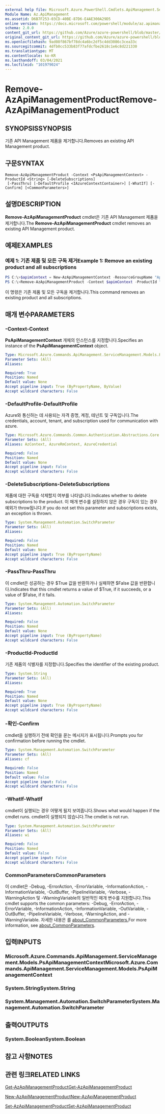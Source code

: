 ```yaml
---
external help file: Microsoft.Azure.PowerShell.Cmdlets.ApiManagement.ServiceManagement.dll-Help.xml
Module Name: Az.ApiManagement
ms.assetid: D6B7F253-03CD-40BE-87D6-E4AE300A29D5
online version: https://docs.microsoft.com/powershell/module/az.apimanagement/remove-azapimanagementproduct
schema: 2.0.0
content_git_url: https://github.com/Azure/azure-powershell/blob/master/src/ApiManagement/ApiManagement/help/Remove-AzApiManagementProduct.md
original_content_git_url: https://github.com/Azure/azure-powershell/blob/master/src/ApiManagement/ApiManagement/help/Remove-AzApiManagementProduct.md
ms.openlocfilehash: 9ad08f867bf78dc4a6bc2df5c4dd3086c3cea33c
ms.sourcegitcommit: 4dfb0cc533b83f77afdcfbe2618c1e6c8d221330
ms.translationtype: MT
ms.contentlocale: ko-KR
ms.lasthandoff: 03/04/2021
ms.locfileid: "101979024"
---
```

# <span data-ttu-id="e313e-101">Remove-AzApiManagementProduct</span><span class="sxs-lookup"><span data-stu-id="e313e-101">Remove-AzApiManagementProduct</span></span>

## <span data-ttu-id="e313e-102">SYNOPSIS</span><span class="sxs-lookup"><span data-stu-id="e313e-102">SYNOPSIS</span></span>
<span data-ttu-id="e313e-103">기존 API Management 제품을 제거합니다.</span><span class="sxs-lookup"><span data-stu-id="e313e-103">Removes an existing API Management product.</span></span>

## <span data-ttu-id="e313e-104">구문</span><span class="sxs-lookup"><span data-stu-id="e313e-104">SYNTAX</span></span>

```
Remove-AzApiManagementProduct -Context <PsApiManagementContext> -ProductId <String> [-DeleteSubscriptions]
 [-PassThru] [-DefaultProfile <IAzureContextContainer>] [-WhatIf] [-Confirm] [<CommonParameters>]
```

## <span data-ttu-id="e313e-105">설명</span><span class="sxs-lookup"><span data-stu-id="e313e-105">DESCRIPTION</span></span>
<span data-ttu-id="e313e-106">**Remove-AzApiManagementProduct** cmdlet은 기존 API Management 제품을 제거합니다.</span><span class="sxs-lookup"><span data-stu-id="e313e-106">The **Remove-AzApiManagementProduct** cmdlet removes an existing API Management product.</span></span>

## <span data-ttu-id="e313e-107">예제</span><span class="sxs-lookup"><span data-stu-id="e313e-107">EXAMPLES</span></span>

### <span data-ttu-id="e313e-108">예제 1: 기존 제품 및 모든 구독 제거</span><span class="sxs-lookup"><span data-stu-id="e313e-108">Example 1: Remove an existing product and all subscriptions</span></span>
```powershell
PS C:\>$apimContext = New-AzApiManagementContext -ResourceGroupName "Api-Default-WestUS" -ServiceName "contoso"
PS C:\>Remove-AzApiManagementProduct -Context $apimContext -ProductId "0123456789" -DeleteSubscriptions
```

<span data-ttu-id="e313e-109">이 명령은 기존 제품 및 모든 구독을 제거합니다.</span><span class="sxs-lookup"><span data-stu-id="e313e-109">This command removes an existing product and all subscriptions.</span></span>

## <span data-ttu-id="e313e-110">매개 변수</span><span class="sxs-lookup"><span data-stu-id="e313e-110">PARAMETERS</span></span>

### <span data-ttu-id="e313e-111">-Context</span><span class="sxs-lookup"><span data-stu-id="e313e-111">-Context</span></span>
<span data-ttu-id="e313e-112">**PsApiManagementContext** 개체의 인스턴스를 지정합니다.</span><span class="sxs-lookup"><span data-stu-id="e313e-112">Specifies an instance of the **PsApiManagementContext** object.</span></span>

```yaml
Type: Microsoft.Azure.Commands.ApiManagement.ServiceManagement.Models.PsApiManagementContext
Parameter Sets: (All)
Aliases:

Required: True
Position: Named
Default value: None
Accept pipeline input: True (ByPropertyName, ByValue)
Accept wildcard characters: False
```

### <span data-ttu-id="e313e-113">-DefaultProfile</span><span class="sxs-lookup"><span data-stu-id="e313e-113">-DefaultProfile</span></span>
<span data-ttu-id="e313e-114">Azure와 통신하는 데 사용되는 자격 증명, 계정, 테넌트 및 구독입니다.</span><span class="sxs-lookup"><span data-stu-id="e313e-114">The credentials, account, tenant, and subscription used for communication with azure.</span></span>

```yaml
Type: Microsoft.Azure.Commands.Common.Authentication.Abstractions.Core.IAzureContextContainer
Parameter Sets: (All)
Aliases: AzContext, AzureRmContext, AzureCredential

Required: False
Position: Named
Default value: None
Accept pipeline input: False
Accept wildcard characters: False
```

### <span data-ttu-id="e313e-115">-DeleteSubscriptions</span><span class="sxs-lookup"><span data-stu-id="e313e-115">-DeleteSubscriptions</span></span>
<span data-ttu-id="e313e-116">제품에 대한 구독을 삭제할지 여부를 나타냅니다.</span><span class="sxs-lookup"><span data-stu-id="e313e-116">Indicates whether to delete subscriptions to the product.</span></span>
<span data-ttu-id="e313e-117">이 매개 변수를 설정하지 않은 경우 구독이 있는 경우 예외가 throw됩니다.</span><span class="sxs-lookup"><span data-stu-id="e313e-117">If you do not set this parameter and subscriptions exists, an exception is thrown.</span></span>

```yaml
Type: System.Management.Automation.SwitchParameter
Parameter Sets: (All)
Aliases:

Required: False
Position: Named
Default value: None
Accept pipeline input: True (ByPropertyName)
Accept wildcard characters: False
```

### <span data-ttu-id="e313e-118">-PassThru</span><span class="sxs-lookup"><span data-stu-id="e313e-118">-PassThru</span></span>
<span data-ttu-id="e313e-119">이 cmdlet은 성공하는 경우 $True 값을 반환하거나 실패하면 $False 값을 반환합니다.</span><span class="sxs-lookup"><span data-stu-id="e313e-119">Indicates that this cmdlet returns a value of $True, if it succeeds, or a value of $False, if it fails.</span></span>

```yaml
Type: System.Management.Automation.SwitchParameter
Parameter Sets: (All)
Aliases:

Required: False
Position: Named
Default value: None
Accept pipeline input: True (ByPropertyName)
Accept wildcard characters: False
```

### <span data-ttu-id="e313e-120">-ProductId</span><span class="sxs-lookup"><span data-stu-id="e313e-120">-ProductId</span></span>
<span data-ttu-id="e313e-121">기존 제품의 식별자를 지정합니다.</span><span class="sxs-lookup"><span data-stu-id="e313e-121">Specifies the identifier of the existing product.</span></span>

```yaml
Type: System.String
Parameter Sets: (All)
Aliases:

Required: True
Position: Named
Default value: None
Accept pipeline input: True (ByPropertyName)
Accept wildcard characters: False
```

### <span data-ttu-id="e313e-122">-확인</span><span class="sxs-lookup"><span data-stu-id="e313e-122">-Confirm</span></span>
<span data-ttu-id="e313e-123">cmdlet을 실행하기 전에 확인을 묻는 메시지가 표시됩니다.</span><span class="sxs-lookup"><span data-stu-id="e313e-123">Prompts you for confirmation before running the cmdlet.</span></span>

```yaml
Type: System.Management.Automation.SwitchParameter
Parameter Sets: (All)
Aliases: cf

Required: False
Position: Named
Default value: False
Accept pipeline input: False
Accept wildcard characters: False
```

### <span data-ttu-id="e313e-124">-WhatIf</span><span class="sxs-lookup"><span data-stu-id="e313e-124">-WhatIf</span></span>
<span data-ttu-id="e313e-125">cmdlet이 실행되는 경우 어떻게 될지 보여줍니다.</span><span class="sxs-lookup"><span data-stu-id="e313e-125">Shows what would happen if the cmdlet runs.</span></span>
<span data-ttu-id="e313e-126">cmdlet이 실행되지 않습니다.</span><span class="sxs-lookup"><span data-stu-id="e313e-126">The cmdlet is not run.</span></span>

```yaml
Type: System.Management.Automation.SwitchParameter
Parameter Sets: (All)
Aliases: wi

Required: False
Position: Named
Default value: False
Accept pipeline input: False
Accept wildcard characters: False
```

### <span data-ttu-id="e313e-127">CommonParameters</span><span class="sxs-lookup"><span data-stu-id="e313e-127">CommonParameters</span></span>
<span data-ttu-id="e313e-128">이 cmdlet은 -Debug, -ErrorAction, -ErrorVariable, -InformationAction, -InformationVariable, -OutBuffer, -PipelineVariable, -Verbose, -WarningAction 및 -WarningVariable의 일반적인 매개 변수를 지원합니다.</span><span class="sxs-lookup"><span data-stu-id="e313e-128">This cmdlet supports the common parameters: -Debug, -ErrorAction, -ErrorVariable, -InformationAction, -InformationVariable, -OutVariable, -OutBuffer, -PipelineVariable, -Verbose, -WarningAction, and -WarningVariable.</span></span> <span data-ttu-id="e313e-129">자세한 내용은 를 [about_CommonParameters.](http://go.microsoft.com/fwlink/?LinkID=113216)</span><span class="sxs-lookup"><span data-stu-id="e313e-129">For more information, see [about_CommonParameters](http://go.microsoft.com/fwlink/?LinkID=113216).</span></span>

## <span data-ttu-id="e313e-130">입력</span><span class="sxs-lookup"><span data-stu-id="e313e-130">INPUTS</span></span>

### <span data-ttu-id="e313e-131">Microsoft.Azure.Commands.ApiManagement.ServiceManagement.Models.PsApiManagementContext</span><span class="sxs-lookup"><span data-stu-id="e313e-131">Microsoft.Azure.Commands.ApiManagement.ServiceManagement.Models.PsApiManagementContext</span></span>

### <span data-ttu-id="e313e-132">System.String</span><span class="sxs-lookup"><span data-stu-id="e313e-132">System.String</span></span>

### <span data-ttu-id="e313e-133">System.Management.Automation.SwitchParameter</span><span class="sxs-lookup"><span data-stu-id="e313e-133">System.Management.Automation.SwitchParameter</span></span>

## <span data-ttu-id="e313e-134">출력</span><span class="sxs-lookup"><span data-stu-id="e313e-134">OUTPUTS</span></span>

### <span data-ttu-id="e313e-135">System.Boolean</span><span class="sxs-lookup"><span data-stu-id="e313e-135">System.Boolean</span></span>

## <span data-ttu-id="e313e-136">참고 사항</span><span class="sxs-lookup"><span data-stu-id="e313e-136">NOTES</span></span>

## <span data-ttu-id="e313e-137">관련 링크</span><span class="sxs-lookup"><span data-stu-id="e313e-137">RELATED LINKS</span></span>

[<span data-ttu-id="e313e-138">Get-AzApiManagementProduct</span><span class="sxs-lookup"><span data-stu-id="e313e-138">Get-AzApiManagementProduct</span></span>](./Get-AzApiManagementProduct.md)

[<span data-ttu-id="e313e-139">New-AzApiManagementProduct</span><span class="sxs-lookup"><span data-stu-id="e313e-139">New-AzApiManagementProduct</span></span>](./New-AzApiManagementProduct.md)

[<span data-ttu-id="e313e-140">Set-AzApiManagementProduct</span><span class="sxs-lookup"><span data-stu-id="e313e-140">Set-AzApiManagementProduct</span></span>](./Set-AzApiManagementProduct.md)


